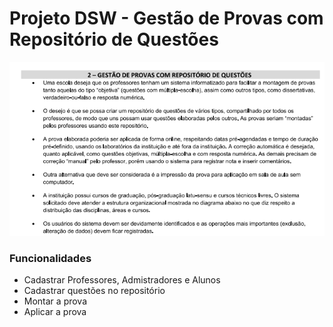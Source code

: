 # Projeto DSW - Gestão de Provas com Repositório de Questões


![Tema do projeto](tema.png)

### Funcionalidades

* Cadastrar Professores, Admistradores e Alunos
* Cadastrar questões no repositório
* Montar a prova
* Aplicar a prova
